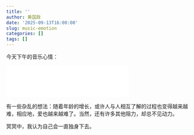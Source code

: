 ```yaml
---
title: ''
author: 黄国政
date: '2025-09-13T16:00:00'
slug: music-emotion
categories: []
tags: []
---
```


<!--more-->

今天下午的音乐心情：

<iframe frameborder="no" border="0" marginwidth="0" marginheight="0" width=330 height=86 src="//music.163.com/outchain/player?type=2&id=2606712942&auto=0&height=66"></iframe>

有一些杂乱的想法：随着年龄的增长，或许人与人相互了解的过程也变得越来越难，相应地，爱也越来越难了。当然，还有许多其他阻力，却总不见动力。

冥冥中，我认为自己会一直独身下去。